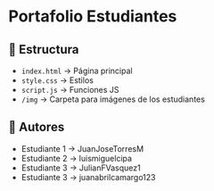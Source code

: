 # Portafolio Estudiantes

## 📂 Estructura
- `index.html` → Página principal
- `style.css` → Estilos
- `script.js` → Funciones JS
- `/img` → Carpeta para imágenes de los estudiantes

## 👥 Autores
- Estudiante 1 → JuanJoseTorresM
- Estudiante 2 → luismiguelcipa
- Estudiante 3 → JulianFVasquez1
- Estudiante 3 → juanabrilcamargo123

